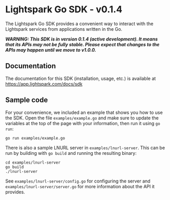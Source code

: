 # Lightspark Go SDK - v0.1.4

The Lightspark Go SDK provides a convenient way to interact with the Lightspark services from applications written in the Go.

**_WARNING: This SDK is in version 0.1.4 (active development). It means that its APIs may not be fully stable. Please expect that changes to the APIs may happen until we move to v1.0.0._**

## Documentation

The documentation for this SDK (installation, usage, etc.) is available at https://app.lightspark.com/docs/sdk

## Sample code

For your convenience, we included an example that shows you how to use the SDK. Open the file
`examples/example.go` and make sure to update the variables at the top of the page with your
information, then run it using `go run`:

```
go run examples/example.go
```

There is also a sample LNURL server in `examples/lnurl-server`. This can be run by building with
`go build` and running the resulting binary:

```
cd examples/lnurl-server
go build
./lnurl-server
```

See `examples/lnurl-server/config.go` for configuring the server and
`examples/lnurl-server/server.go` for more information about the API it provides.
